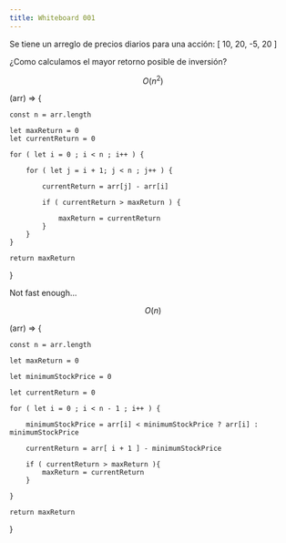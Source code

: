 ```yaml
---
title: Whiteboard 001
---
```


Se tiene un arreglo de precios diarios para una acción: [ 10, 20, -5, 20 ]

¿Como calculamos el mayor retorno posible de inversión?

$$
O(n^2)
$$

(arr) => {

	const n = arr.length
	
	let maxReturn = 0
	let currentReturn = 0

	for ( let i = 0 ; i < n ; i++ ) {

		for ( let j = i + 1; j < n ; j++ ) {

			currentReturn = arr[j] - arr[i]

			if ( currentReturn > maxReturn ) {

				maxReturn = currentReturn
			}
		}
	}

	return maxReturn
}

Not fast enough...

$$
O(n)
$$

(arr) => {

	const n = arr.length
	
	let maxReturn = 0

	let minimumStockPrice = 0

	let currentReturn = 0

	for ( let i = 0 ; i < n - 1 ; i++ ) {

		minimumStockPrice = arr[i] < minimumStockPrice ? arr[i] : minimumStockPrice

		currentReturn = arr[ i + 1 ] - minimumStockPrice

		if ( currentReturn > maxReturn ){
			maxReturn = currentReturn
		}

	}

	return maxReturn

}